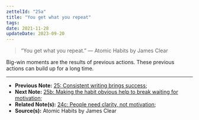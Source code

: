 ```yaml
---
zettelId: "25a"
title: "You get what you repeat"
tags:
date: 2021-11-28
updateDate: 2023-09-20
---
```


> “You get what you repeat.” — Atomic Habits by James Clear

Big-win moments are the results of previous actions. These previous actions can build up for a long time.

---

- **Previous Note:** [25: Consistent writing brings success](/notes/25/);
- **Next Note:** [25b: Making the habit obvious help to break waiting for motivation](/notes/25b/);
- **Related Note(s):** [24c: People need clarity, not motivation](/notes/24c/);
- **Source(s):** Atomic Habits by James Clear
